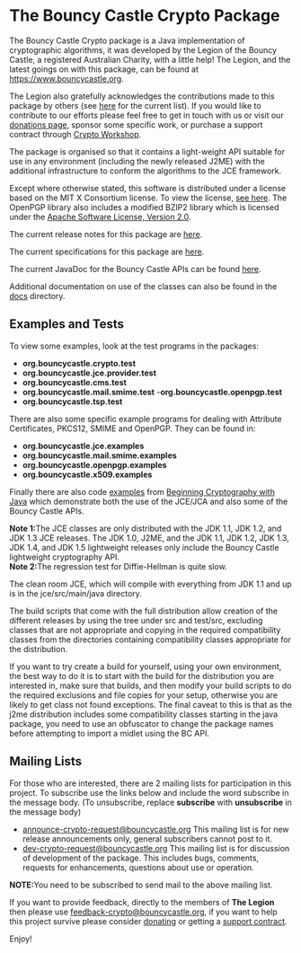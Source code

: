 # The Bouncy Castle Crypto Package

The Bouncy Castle Crypto package is a Java implementation of 
cryptographic algorithms, it was developed by the Legion of the
Bouncy Castle, a registered Australian Charity, with a little help! The Legion, and the latest
goings on with this package, can be found at <a href=https://www.bouncycastle.org>https://www.bouncycastle.org</a>.

The Legion also gratefully acknowledges the contributions made to this
package by others (see <a href=CONTRIBUTORS.html>here</a> for the current list). 
 If you would like to contribute to our efforts please feel free to get in touch with us or visit our <a href="https://www.bouncycastle.org/donate">donations page</a>, sponsor some specific work, or purchase a support contract through <a href="https://www.cryptoworkshop.com">Crypto Workshop</a>.

The package is organised so that it 
contains a light-weight API suitable for use in any environment
(including the newly released J2ME) with the additional infrastructure
to conform the algorithms to the JCE framework.

Except where otherwise stated, this software is distributed under a license based on the MIT X Consortium license.  To view the license, <a href="./LICENSE.html">see here</a>. The OpenPGP library also includes a modified BZIP2 library which is licensed under the <a href="https://www.apache.org/licenses/">Apache Software License, Version 2.0</a>.

The current release notes for this package are <a href="docs/releasenotes.html">here</a>.

The current specifications for this package are <a href="docs/specifications.html">here</a>.

The current JavaDoc for the Bouncy Castle APIs can be found <a href="javadoc/index.html">here</a>.

Additional documentation on use of the classes can also be found in the <a href="docs/index.html">docs</a> directory.

## Examples and Tests

To view some examples, look at the test programs in the packages:
		
- <b>org.bouncycastle.crypto.test</b>
- <b>org.bouncycastle.jce.provider.test</b>
- <b>org.bouncycastle.cms.test</b>
- <b>org.bouncycastle.mail.smime.test</b>
 -<b>org.bouncycastle.openpgp.test</b>
- <b>org.bouncycastle.tsp.test</b>
                   
There are also some specific example programs for dealing with Attribute Certificates, PKCS12, SMIME and OpenPGP. They can be found in:
- <b>org.bouncycastle.jce.examples</b>
- <b>org.bouncycastle.mail.smime.examples</b>
- <b>org.bouncycastle.openpgp.examples</b>
- <b>org.bouncycastle.x509.examples</b>

Finally there are also code <a href="https://www.wiley.com/WileyCDA/WileyAncillary/productCd-0764596330.html">examples</a> from <a href="https://www.amazon.com/exec/obidos/redirect?path=ASIN/0764596330&amp;link_code=as2&amp;camp=1789&amp;tag=bouncycastleo-20&amp;creative=9325">Beginning Cryptography with Java</a> which demonstrate both the use of the JCE/JCA and also some of the Bouncy Castle APIs.</p>
<b>Note 1:</b>The JCE classes are only distributed with the JDK 1.1, JDK 1.2, and JDK 1.3 JCE releases. The
JDK 1.0, J2ME, and the JDK 1.1, JDK 1.2, JDK 1.3, JDK 1.4, and JDK 1.5 lightweight releases only include the
Bouncy Castle lightweight cryptography API.<br>
<b>Note 2:</b>The regression test for Diffie-Hellman is quite slow.

The clean room JCE, which will compile with everything from JDK 1.1 and up is in the jce/src/main/java directory.

The build scripts that come with the full distribution allow creation of the different releases by using the tree under src and test/src, excluding classes that are not appropriate and copying in the required compatibility classes from the directories containing compatibility classes appropriate for the distribution.

If you want to try create a build for yourself, using your own environment, the best way to do it is to start with the build for the distribution you are interested in, make sure that builds, and then modify your build scripts to do the required exclusions and file copies for your setup, otherwise you are likely to get class not found exceptions. The final caveat to this is that as the j2me distribution includes some compatibility classes starting in the java package, you need to use an obfuscator to change the package names before attempting to import a midlet using the BC API.

## Mailing Lists

For those who are interested, there are 2 mailing lists
for participation in this project.  To subscribe use the
links below and include the word subscribe in the message body.  (To unsubscribe, replace <b>subscribe</b> with <b>unsubscribe</b> in the message body)

- <a href="mailto:announce-crypto-request@bouncycastle.org">announce-crypto-request@bouncycastle.org</a>
  This mailing list is for new release announcements only, general subscribers cannot post to it.
- <a href="mailto:dev-crypto-request@bouncycastle.org">dev-crypto-request@bouncycastle.org</a>
  This mailing list is for discussion of development of the package.  This includes bugs, comments, requests for enhancements, questions about  use or operation.

<b>NOTE:</b>You need to be subscribed to send mail to the above mailing list.

If you want to provide feedback, directly to the members of <b>The Legion</b> then please use <a href="mailto:feedback-crypto@bouncycastle.org">feedback-crypto@bouncycastle.org</a>, if you want to help this project survive please consider <a href="https://www.bouncycastle.org/donate">donating</a> or getting a <a href="https://www.cryptoworkshop.com">support contract</a>.

Enjoy!
